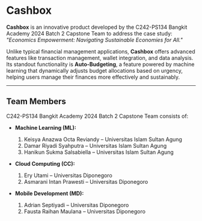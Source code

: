 # Cashbox

**Cashbox** is an innovative product developed by the C242-PS134 Bangkit Academy 2024 Batch 2 Capstone Team to address the case study: *"Economics Empowerment: Navigating Sustainable Economies for All."* 

Unlike typical financial management applications, **Cashbox** offers advanced features like transaction management, wallet integration, and data analysis. Its standout functionality is **Auto-Budgeting**, a feature powered by machine learning that dynamically adjusts budget allocations based on urgency, helping users manage their finances more effectively and sustainably.

---

## Team Members

C242-PS134 Bangkit Academy 2024 Batch 2 Capstone Team consists of:

- **Machine Learning (ML):**
  1. Keisya Anazwa Octa Reviandy – Universitas Islam Sultan Agung
  2. Damar Riyadi Syahputra – Universitas Islam Sultan Agung
  3. Hanikun Sukma Salsabiella – Universitas Islam Sultan Agung

- **Cloud Computing (CC):**
  1. Ery Utami – Universitas Diponegoro
  2. Asmarani Intan Prawesti – Universitas Diponegoro

- **Mobile Development (MD):**
  1. Adrian Septiyadi – Universitas Diponegoro
  2. Fausta Raihan Maulana – Universitas Diponegoro
